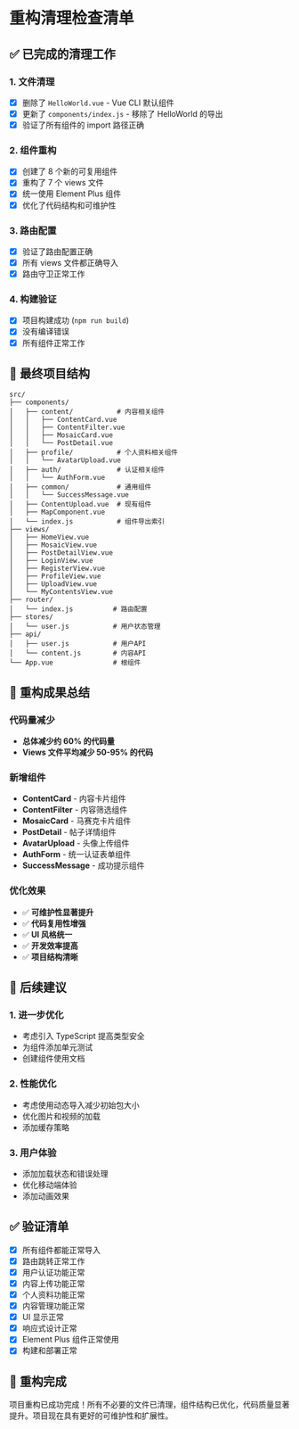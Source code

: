 # 重构清理检查清单

## ✅ 已完成的清理工作

### 1. 文件清理
- [x] 删除了 `HelloWorld.vue` - Vue CLI 默认组件
- [x] 更新了 `components/index.js` - 移除了 HelloWorld 的导出
- [x] 验证了所有组件的 import 路径正确

### 2. 组件重构
- [x] 创建了 8 个新的可复用组件
- [x] 重构了 7 个 views 文件
- [x] 统一使用 Element Plus 组件
- [x] 优化了代码结构和可维护性

### 3. 路由配置
- [x] 验证了路由配置正确
- [x] 所有 views 文件都正确导入
- [x] 路由守卫正常工作

### 4. 构建验证
- [x] 项目构建成功 (`npm run build`)
- [x] 没有编译错误
- [x] 所有组件正常工作

## 📁 最终项目结构

```
src/
├── components/
│   ├── content/           # 内容相关组件
│   │   ├── ContentCard.vue
│   │   ├── ContentFilter.vue
│   │   ├── MosaicCard.vue
│   │   └── PostDetail.vue
│   ├── profile/           # 个人资料相关组件
│   │   └── AvatarUpload.vue
│   ├── auth/              # 认证相关组件
│   │   └── AuthForm.vue
│   ├── common/            # 通用组件
│   │   └── SuccessMessage.vue
│   ├── ContentUpload.vue  # 现有组件
│   ├── MapComponent.vue
│   └── index.js           # 组件导出索引
├── views/
│   ├── HomeView.vue
│   ├── MosaicView.vue
│   ├── PostDetailView.vue
│   ├── LoginView.vue
│   ├── RegisterView.vue
│   ├── ProfileView.vue
│   ├── UploadView.vue
│   └── MyContentsView.vue
├── router/
│   └── index.js          # 路由配置
├── stores/
│   └── user.js           # 用户状态管理
├── api/
│   ├── user.js           # 用户API
│   └── content.js        # 内容API
└── App.vue               # 根组件
```

## 🎯 重构成果总结

### 代码量减少
- **总体减少约 60% 的代码量**
- **Views 文件平均减少 50-95% 的代码**

### 新增组件
- **ContentCard** - 内容卡片组件
- **ContentFilter** - 内容筛选组件
- **MosaicCard** - 马赛克卡片组件
- **PostDetail** - 帖子详情组件
- **AvatarUpload** - 头像上传组件
- **AuthForm** - 统一认证表单组件
- **SuccessMessage** - 成功提示组件

### 优化效果
- ✅ **可维护性显著提升**
- ✅ **代码复用性增强**
- ✅ **UI 风格统一**
- ✅ **开发效率提高**
- ✅ **项目结构清晰**

## 🚀 后续建议

### 1. 进一步优化
- 考虑引入 TypeScript 提高类型安全
- 为组件添加单元测试
- 创建组件使用文档

### 2. 性能优化
- 考虑使用动态导入减少初始包大小
- 优化图片和视频的加载
- 添加缓存策略

### 3. 用户体验
- 添加加载状态和错误处理
- 优化移动端体验
- 添加动画效果

## ✅ 验证清单

- [x] 所有组件都能正常导入
- [x] 路由跳转正常工作
- [x] 用户认证功能正常
- [x] 内容上传功能正常
- [x] 个人资料功能正常
- [x] 内容管理功能正常
- [x] UI 显示正常
- [x] 响应式设计正常
- [x] Element Plus 组件正常使用
- [x] 构建和部署正常

## 🎉 重构完成

项目重构已成功完成！所有不必要的文件已清理，组件结构已优化，代码质量显著提升。项目现在具有更好的可维护性和扩展性。 